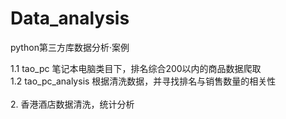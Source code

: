 # Data_analysis
python第三方库数据分析·案例

1.1 tao_pc 笔记本电脑类目下，排名综合200以内的商品数据爬取 \
1.2 tao_pc_analysis 根据清洗数据，并寻找排名与销售数量的相关性 \
\
2. 香港酒店数据清洗，统计分析

